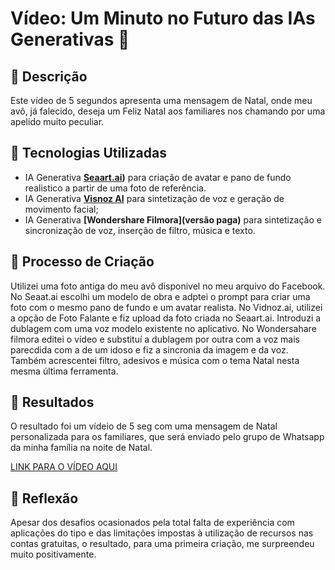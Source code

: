 # Vídeo: Um Minuto no Futuro das IAs Generativas 🎥

## 📒 Descrição
Este vídeo de 5 segundos apresenta uma mensagem de Natal, onde meu avô, já falecido, deseja um Feliz Natal aos familiares nos chamando por uma apelido muito peculiar.

## 🤖 Tecnologias Utilizadas
- IA Generativa **[Seaart.ai](https://www.seaart.ai/pt))** para criação de avatar e pano de fundo realistico a partir de uma foto de referência.
- IA Generativa **[Visnoz AI](https://aiapp-pt.vidnoz.com/)** para sintetização de voz e geração de movimento facial;
- IA Generativa **[Wondershare Filmora](versão paga)** para sintetização e sincronização de voz, inserção de filtro, música e texto.

## 🧐 Processo de Criação
Utilizei uma foto antiga do meu avô disponivel no meu arquivo do Facebook. No Seaat.ai escolhi um modelo de obra e adptei o prompt para criar uma foto com o mesmo pano de fundo e um avatar realista. No Vidnoz.ai, utilizei a opção de Foto Falante e fiz upload da foto criada no Seaart.ai. Introduzi a dublagem com uma voz modelo existente no aplicativo. No Wondersahare filmora editei o vídeo e substituí a dublagem por outra com a voz mais parecdida com a de um idoso e fiz a sincronia da imagem e da voz. Também acrescentei filtro, adesivos e música com o tema Natal nesta mesma última ferramenta.

## 🚀 Resultados
O resultado foi um vídeio de 5 seg com uma mensagem de Natal personalizada para os familiares, que será enviado pelo grupo de Whatsapp da minha família na noite de Natal.

[LINK PARA O VÍDEO AQUI]()

## 💭 Reflexão
Apesar dos desafios ocasionados pela total falta de experiência com aplicações do tipo e das limitações impostas à utilização de recursos nas contas gratuitas, o resultado, para uma primeira criação, me surpreendeu muito positivamente.

